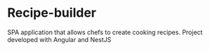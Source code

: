 # Recipe-builder
SPA application that allows chefs to create cooking recipes. Project developed with Angular and NestJS
